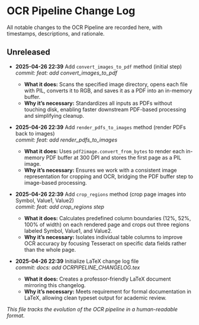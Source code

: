 # OCR Pipeline Change Log

All notable changes to the OCR Pipeline are recorded here, with timestamps, descriptions, and rationale.

## Unreleased

- **2025-04-26 22:39** Add `convert_images_to_pdf` method (initial step)  
  _commit: feat: add convert_images_to_pdf_  
  - **What it does:** Scans the specified image directory, opens each file with PIL, converts it to RGB, and saves it as a PDF into an in-memory buffer.  
  - **Why it’s necessary:** Standardizes all inputs as PDFs without touching disk, enabling faster downstream PDF-based processing and simplifying cleanup.

- **2025-04-26 22:39** Add `render_pdfs_to_images` method (render PDFs back to images)  
  _commit: feat: add render_pdfs_to_images_  
  - **What it does:** Uses `pdf2image.convert_from_bytes` to render each in-memory PDF buffer at 300 DPI and stores the first page as a PIL image.  
  - **Why it’s necessary:** Ensures we work with a consistent image representation for cropping and OCR, bridging the PDF buffer step to image-based processing.

- **2025-04-26 22:39** Add `crop_regions` method (crop page images into Symbol, Value1, Value2)  
  _commit: feat: add crop_regions step_  
  - **What it does:** Calculates predefined column boundaries (12%, 52%, 100% of width) on each rendered page and crops out three regions labeled Symbol, Value1, and Value2.  
  - **Why it’s necessary:** Isolates individual table columns to improve OCR accuracy by focusing Tesseract on specific data fields rather than the whole page.

- **2025-04-26 22:39** Initialize LaTeX change log file  
  _commit: docs: add OCRPIPELINE_CHANGELOG.tex_  
  - **What it does:** Creates a professor-friendly LaTeX document mirroring this changelog.  
  - **Why it’s necessary:** Meets requirement for formal documentation in LaTeX, allowing clean typeset output for academic review.

*This file tracks the evolution of the OCR pipeline in a human-readable format.*
